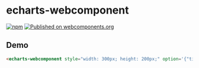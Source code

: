 # echarts-webcomponent

[![npm](https://img.shields.io/npm/v/echarts-webcomponent.svg)](https://www.npmjs.com/package/echarts-webcomponent)
[![Published on webcomponents.org](https://img.shields.io/badge/webcomponents.org-published-blue.svg)](https://www.webcomponents.org/element/kkpoon/echarts-webcomponent)

## Demo

<!--
```
<custom-element-demo>
  <template>
    <echarts-webcomponent
        style="display: block; width: 600px; height: 400px;"
        option='{"title":{"text":"ECharts 入门示例"},"tooltip":{},"legend":{"data":["销量"]},"xAxis":{"data":["衬衫","羊毛衫","雪纺衫","裤子","高跟鞋","袜子"]},"yAxis":{},"series":[{"name":"销量","type":"bar","data":[5,20,36,10,10,20]}]}'
    ></echarts-webcomponent>

    <script src="https://cdnjs.cloudflare.com/ajax/libs/echarts/3.6.2/echarts.min.js" integrity="sha256-fp0z3xrboeLp/Wr7nckIqBgpU4u+mq/aNb00YVxmB4w=" crossorigin="anonymous"></script>
    <script src="https://cdnjs.cloudflare.com/ajax/libs/webcomponentsjs/2.1.3/webcomponents-bundle.js" integrity="sha256-4jOg/7MBayBO2wu7hBlS/rMaGUrVPNRzx2ADOR8kv9M=" crossorigin="anonymous"></script>
    <script src="index.js"></script>
    <script>
        window.addEventListener('WebComponentsReady', function (e) {
            window.customElements.define("echarts-webcomponent", EChartsWebComponent);
        });
    </script>
    <next-code-block></next-code-block>
  </template>
</custom-element-demo>
```
-->
```html
<echarts-webcomponent style="width: 300px; height: 200px;" option='{"title":{"tex  t":"ECharts 入门示例"},"tooltip":{},"legend":{"data":["销量"]},"xAxis":{"data"  :["衬衫","羊毛衫","雪纺衫","裤子","高跟鞋","袜子"]},"yAxis":{},"series":[{"nam  e":"销量","type":"bar","data":[5,20,36,10,10,20]}]}'></echarts-webcomponent>
```

